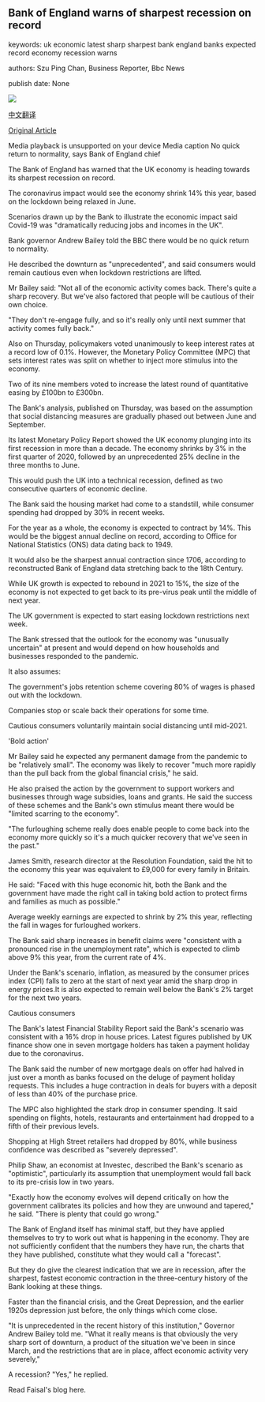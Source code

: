 ## Bank of England warns of sharpest recession on record

keywords: uk economic latest sharp sharpest bank england banks expected record economy recession warns

authors: Szu Ping Chan, Business Reporter, Bbc News

publish date: None

![](https://ichef.bbci.co.uk/images/ic/1024x576/p08ck1pr.jpg)

[中文翻译](Bank%20of%20England%20warns%20of%20sharpest%20recession%20on%20record_zh.md)

[Original Article](https://www.bbc.com/news/business-52566030)

Media playback is unsupported on your device Media caption No quick return to normality, says Bank of England chief

The Bank of England has warned that the UK economy is heading towards its sharpest recession on record.

The coronavirus impact would see the economy shrink 14% this year, based on the lockdown being relaxed in June.

Scenarios drawn up by the Bank to illustrate the economic impact said Covid-19 was "dramatically reducing jobs and incomes in the UK".

Bank governor Andrew Bailey told the BBC there would be no quick return to normality.

He described the downturn as "unprecedented", and said consumers would remain cautious even when lockdown restrictions are lifted.

Mr Bailey said: "Not all of the economic activity comes back. There's quite a sharp recovery. But we've also factored that people will be cautious of their own choice.

"They don't re-engage fully, and so it's really only until next summer that activity comes fully back."

Also on Thursday, policymakers voted unanimously to keep interest rates at a record low of 0.1%. However, the Monetary Policy Committee (MPC) that sets interest rates was split on whether to inject more stimulus into the economy.

Two of its nine members voted to increase the latest round of quantitative easing by £100bn to £300bn.

The Bank's analysis, published on Thursday, was based on the assumption that social distancing measures are gradually phased out between June and September.

Its latest Monetary Policy Report showed the UK economy plunging into its first recession in more than a decade. The economy shrinks by 3% in the first quarter of 2020, followed by an unprecedented 25% decline in the three months to June.

This would push the UK into a technical recession, defined as two consecutive quarters of economic decline.

The Bank said the housing market had come to a standstill, while consumer spending had dropped by 30% in recent weeks.

For the year as a whole, the economy is expected to contract by 14%. This would be the biggest annual decline on record, according to Office for National Statistics (ONS) data dating back to 1949.

It would also be the sharpest annual contraction since 1706, according to reconstructed Bank of England data stretching back to the 18th Century.

While UK growth is expected to rebound in 2021 to 15%, the size of the economy is not expected to get back to its pre-virus peak until the middle of next year.

The UK government is expected to start easing lockdown restrictions next week.

The Bank stressed that the outlook for the economy was "unusually uncertain" at present and would depend on how households and businesses responded to the pandemic.

It also assumes:

The government's jobs retention scheme covering 80% of wages is phased out with the lockdown.

Companies stop or scale back their operations for some time.

Cautious consumers voluntarily maintain social distancing until mid-2021.

'Bold action'

Mr Bailey said he expected any permanent damage from the pandemic to be "relatively small". The economy was likely to recover "much more rapidly than the pull back from the global financial crisis," he said.

He also praised the action by the government to support workers and businesses through wage subsidies, loans and grants. He said the success of these schemes and the Bank's own stimulus meant there would be "limited scarring to the economy".

"The furloughing scheme really does enable people to come back into the economy more quickly so it's a much quicker recovery that we've seen in the past."

James Smith, research director at the Resolution Foundation, said the hit to the economy this year was equivalent to £9,000 for every family in Britain.

He said: "Faced with this huge economic hit, both the Bank and the government have made the right call in taking bold action to protect firms and families as much as possible."

Average weekly earnings are expected to shrink by 2% this year, reflecting the fall in wages for furloughed workers.

The Bank said sharp increases in benefit claims were "consistent with a pronounced rise in the unemployment rate", which is expected to climb above 9% this year, from the current rate of 4%.

Under the Bank's scenario, inflation, as measured by the consumer prices index (CPI) falls to zero at the start of next year amid the sharp drop in energy prices.It is also expected to remain well below the Bank's 2% target for the next two years.

Cautious consumers

The Bank's latest Financial Stability Report said the Bank's scenario was consistent with a 16% drop in house prices. Latest figures published by UK finance show one in seven mortgage holders has taken a payment holiday due to the coronavirus.

The Bank said the number of new mortgage deals on offer had halved in just over a month as banks focused on the deluge of payment holiday requests. This includes a huge contraction in deals for buyers with a deposit of less than 40% of the purchase price.

The MPC also highlighted the stark drop in consumer spending. It said spending on flights, hotels, restaurants and entertainment had dropped to a fifth of their previous levels.

Shopping at High Street retailers had dropped by 80%, while business confidence was described as "severely depressed".

Philip Shaw, an economist at Investec, described the Bank's scenario as "optimistic", particularly its assumption that unemployment would fall back to its pre-crisis low in two years.

"Exactly how the economy evolves will depend critically on how the government calibrates its policies and how they are unwound and tapered," he said. "There is plenty that could go wrong."

The Bank of England itself has minimal staff, but they have applied themselves to try to work out what is happening in the economy. They are not sufficiently confident that the numbers they have run, the charts that they have published, constitute what they would call a "forecast".

But they do give the clearest indication that we are in recession, after the sharpest, fastest economic contraction in the three-century history of the Bank looking at these things.

Faster than the financial crisis, and the Great Depression, and the earlier 1920s depression just before, the only things which come close.

"It is unprecedented in the recent history of this institution," Governor Andrew Bailey told me. "What it really means is that obviously the very sharp sort of downturn, a product of the situation we've been in since March, and the restrictions that are in place, affect economic activity very severely,"

A recession? "Yes," he replied.

Read Faisal's blog here.